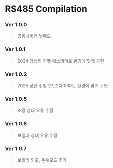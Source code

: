 RS485 Compilation
=================
### Ver 1.0.0
> 경동나비엔 월패드
### Ver 1.0.1
> 2024 답십리 지웰 에스테이트 환경에 맞게 구현
### Ver 1.0.2
> 2025 당진 수청 호반2차 아파트 환경에 맞게 구현
### Ver 1.0.5
> 조명 상태 오류 수정
### Ver 1.0.6
> 보일러 상태 오류 수정
### Ver 1.0.7
> 보일러 외출, 온수모드 추가
